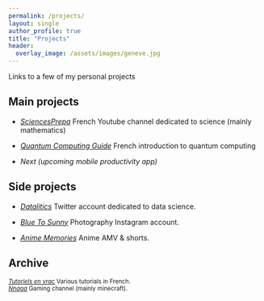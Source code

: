 ```yaml
---
permalink: /projects/
layout: single
author_profile: true
title: "Projects"
header:
  overlay_image: /assets/images/geneve.jpg
---
```


Links to a few of my personal projects

## Main projects

- [*SciencesPrepa*](https://www.youtube.com/@sciencesprepa)
French Youtube channel dedicated to science (mainly mathematics)

- [*Quantum Computing Guide*](https://github.com/3gaspo/guide-infoQ)
French introduction to quantum computing

- *Next (upcoming mobile productivity app)*

## Side projects

- [*Datalitics*](https://x.com/datalitics) Twitter account dedicated to data science.

- [*Blue To Sunny*](https://www.instagram.com/blueto_sunny/?hl=fr) Photography Instagram account.

- [*Anime Memories*](https://www.youtube.com/channel/UC08isU1hjTjGIvLHQZ1uIIw) Anime AMV & shorts.


## Archive

<sub>[*Tutoriels en vrac*](https://www.youtube.com/channel/UCo-qkV187HhALYFvtq8fYxA) Various tutorials in French.</sub><br>
<sub>[*Nnaga*](https://www.youtube.com/@Gaspa93100) Gaming channel (mainly minecraft).</sub><br>
